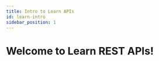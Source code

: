 ```yaml
---
title: Intro to Learn APIs
id: learn-intro
sidebar_position: 1
---
```


# Welcome to Learn REST APIs!
